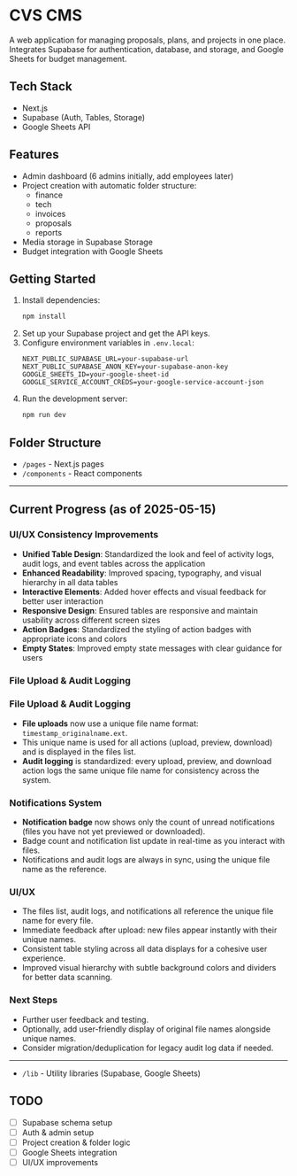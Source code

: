 # CVS CMS

A web application for managing proposals, plans, and projects in one place. Integrates Supabase for authentication, database, and storage, and Google Sheets for budget management.

## Tech Stack
- Next.js
- Supabase (Auth, Tables, Storage)
- Google Sheets API

## Features
- Admin dashboard (6 admins initially, add employees later)
- Project creation with automatic folder structure:
  - finance
  - tech
  - invoices
  - proposals
  - reports
- Media storage in Supabase Storage
- Budget integration with Google Sheets

## Getting Started
1. Install dependencies:
   ```bash
   npm install
   ```
2. Set up your Supabase project and get the API keys.
3. Configure environment variables in `.env.local`:
   ```env
   NEXT_PUBLIC_SUPABASE_URL=your-supabase-url
   NEXT_PUBLIC_SUPABASE_ANON_KEY=your-supabase-anon-key
   GOOGLE_SHEETS_ID=your-google-sheet-id
   GOOGLE_SERVICE_ACCOUNT_CREDS=your-google-service-account-json
   ```
4. Run the development server:
   ```bash
   npm run dev
   ```

## Folder Structure
- `/pages` - Next.js pages
- `/components` - React components

---

## Current Progress (as of 2025-05-15)

### UI/UX Consistency Improvements
- **Unified Table Design**: Standardized the look and feel of activity logs, audit logs, and event tables across the application
- **Enhanced Readability**: Improved spacing, typography, and visual hierarchy in all data tables
- **Interactive Elements**: Added hover effects and visual feedback for better user interaction
- **Responsive Design**: Ensured tables are responsive and maintain usability across different screen sizes
- **Action Badges**: Standardized the styling of action badges with appropriate icons and colors
- **Empty States**: Improved empty state messages with clear guidance for users

### File Upload & Audit Logging

### File Upload & Audit Logging
- **File uploads** now use a unique file name format: `timestamp_originalname.ext`.
- This unique name is used for all actions (upload, preview, download) and is displayed in the files list.
- **Audit logging** is standardized: every upload, preview, and download action logs the same unique file name for consistency across the system.

### Notifications System
- **Notification badge** now shows only the count of unread notifications (files you have not yet previewed or downloaded).
- Badge count and notification list update in real-time as you interact with files.
- Notifications and audit logs are always in sync, using the unique file name as the reference.

### UI/UX
- The files list, audit logs, and notifications all reference the unique file name for every file.
- Immediate feedback after upload: new files appear instantly with their unique names.
- Consistent table styling across all data displays for a cohesive user experience.
- Improved visual hierarchy with subtle background colors and dividers for better data scanning.

### Next Steps
- Further user feedback and testing.
- Optionally, add user-friendly display of original file names alongside unique names.
- Consider migration/deduplication for legacy audit log data if needed.

---
- `/lib` - Utility libraries (Supabase, Google Sheets)

## TODO
- [ ] Supabase schema setup
- [ ] Auth & admin setup
- [ ] Project creation & folder logic
- [ ] Google Sheets integration
- [ ] UI/UX improvements

